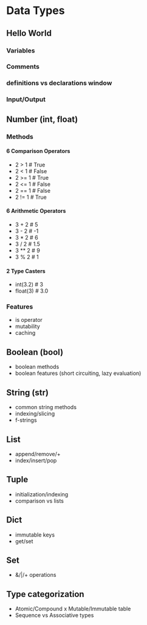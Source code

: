 # Data Types

## Hello World

### Variables

### Comments

### definitions vs declarations window

### Input/Output

## Number (int, float)
### Methods
#### 6 Comparison Operators
* 2 > 1 # True
* 2 < 1 # False
* 2 >= 1 # True
* 2 <= 1 # False
* 2 == 1 # False
* 2 != 1 # True

#### 6 Arithmetic Operators
* 3 + 2 # 5
* 3 - 2 # -1
* 3 * 2 # 6
* 3 / 2 # 1.5
* 3 ** 2 # 9
* 3 % 2 # 1

#### 2 Type Casters
* int(3.2) # 3
* float(3) # 3.0

### Features
* is operator
* mutability
* caching

## Boolean (bool)
  * boolean methods
  * boolean features (short circuiting, lazy evaluation)
## String (str)
  * common string methods
  * indexing/slicing
  * f-strings
## List
  * append/remove/+
  * index/insert/pop
## Tuple
  * initialization/indexing
  * comparison vs lists
## Dict
  * immutable keys
  * get/set
## Set
  * &/|/+ operations
## Type categorization
  * Atomic/Compound x Mutable/Immutable table
  * Sequence vs Associative types
